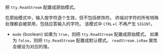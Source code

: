 <!-- YAML
added: v0.7.7
-->

把 `tty.ReadStream` 配置成原始模式。

在原始模式中，输入按字符逐个生效，但不包括修饰符。
终端对字符的所有特殊处理都会被禁用，包括应答输入的字符。
该模式中 `CTRL`+`C` 不再产生 `SIGINT`。

* `mode` {boolean} 如果为 `true`，则把 `tty.ReadStream` 配置成原始模式。
  如果为 `false`，则把 `tty.ReadStream` 配置成默认模式。
  `readStream.isRaw` 属性会被设为对应的值。

